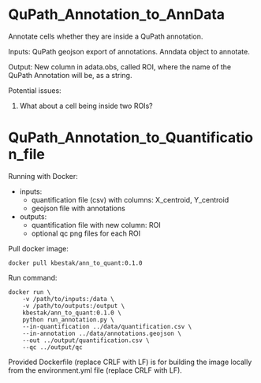 # QuPath_Annotation_to_AnnData
Annotate cells whether they are inside a QuPath annotation. 

Inputs:
QuPath geojson export of annotations.
Anndata object to annotate.

Output:
New column in adata.obs, called ROI, where the name of the QuPath Annotation will be, as a string.


Potential issues:
1. What about a cell being inside two ROIs? 


# QuPath_Annotation_to_Quantification_file
Running with Docker:
* inputs:
    * quantification file (csv) with columns: X_centroid, Y_centroid
    * geojson file with annotations
* outputs:
    * quantification file with new column: ROI
    * optional qc png files for each ROI
    
Pull docker image:
```
docker pull kbestak/ann_to_quant:0.1.0
```
Run command:
```
docker run \
    -v /path/to/inputs:/data \
    -v /path/to/outputs:/output \
    kbestak/ann_to_quant:0.1.0 \
    python run_annotation.py \
    --in-quantification ../data/quantification.csv \
    --in-annotation ../data/annotations.geojson \
    --out ../output/quantification.csv \
    --qc ../output/qc
```
Provided Dockerfile (replace CRLF with LF) is for building the image locally from the environment.yml file (replace CRLF with LF).
